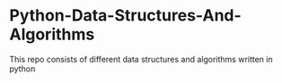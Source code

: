 # Python-Data-Structures-And-Algorithms
This repo consists of different data structures and algorithms written in python
